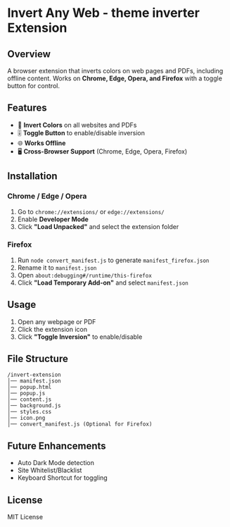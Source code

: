 # Invert Any Web - theme inverter Extension

## Overview
A browser extension that inverts colors on web pages and PDFs, including offline content. Works on **Chrome, Edge, Opera, and Firefox** with a toggle button for control.

## Features
- 🔄 **Invert Colors** on all websites and PDFs
- 🎚️ **Toggle Button** to enable/disable inversion
- 🌐 **Works Offline**
- 🖥️ **Cross-Browser Support** (Chrome, Edge, Opera, Firefox)

## Installation
### Chrome / Edge / Opera
1. Go to `chrome://extensions/` or `edge://extensions/`
2. Enable **Developer Mode**
3. Click **"Load Unpacked"** and select the extension folder

### Firefox
1. Run `node convert_manifest.js` to generate `manifest_firefox.json`
2. Rename it to `manifest.json`
3. Open `about:debugging#/runtime/this-firefox`
4. Click **"Load Temporary Add-on"** and select `manifest.json`

## Usage
1. Open any webpage or PDF
2. Click the extension icon
3. Click **"Toggle Inversion"** to enable/disable

## File Structure
```
/invert-extension
│── manifest.json
│── popup.html
│── popup.js
│── content.js
│── background.js
│── styles.css
│── icon.png
│── convert_manifest.js (Optional for Firefox)
```

## Future Enhancements
- Auto Dark Mode detection
- Site Whitelist/Blacklist
- Keyboard Shortcut for toggling

## License
MIT License
